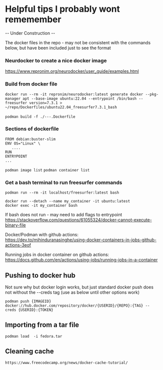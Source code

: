 # Helpful tips I probably wont rememember
-- Under Construction --

The docker files in the repo - may not be consistent with the commands below, but have been included just to see the format

### Neurdocker to create a nice docker image
https://www.repronim.org/neurodocker/user_guide/examples.html
### Build from docker file
`docker run --rm -it repronim/neurodocker:latest generate docker --pkg-manager apt --base-image ubuntu:22.04 --entrypoint /bin/bash --freesurfer version=7.3.1 > ~/repo/Dockerfiles/ubuntu22.04_freesurfer7.3.1_bash` <br><br>
`podman build -f ./---.Dockerfile` <br>

### Sections of dockerfile
```
FROM debian:buster-slim
ENV OS="Linux" \   
   ....
RUN
ENTRYPOINT
...
````




`podman image list`
`podman container list`

### Get a bash terminal to run freesurfer commands
`podman run --rm -it localhost/freesurfer:latest bash`


```
docker run --detach --name my_container -it ubuntu:latest
docker exec -it my_container bash
```

If bash does not run - may need to add flags to entrypoint <br>
https://stackoverflow.com/questions/61055324/docker-cannot-execute-binary-file

Docker/Podman with github actions: <br>
https://dev.to/mihinduranasinghe/using-docker-containers-in-jobs-github-actions-3eof

Running jobs in docker container on github actions: <br>
https://docs.github.com/en/actions/using-jobs/running-jobs-in-a-container

## Pushing to docker hub
Not sure why but docker login works, but just standard docker push does not without the --creds tag (use as below until other options work)
```
podman push {IMAGEID} docker://hub.docker.com/repository/docker/{USERID}/{REPO}:{TAG} --creds {USERID}:{TOKEN}
```

## Importing from a tar file
```
podman load  -i fedora.tar
```

## Cleaning cache
```
https://www.freecodecamp.org/news/docker-cache-tutorial/
```

